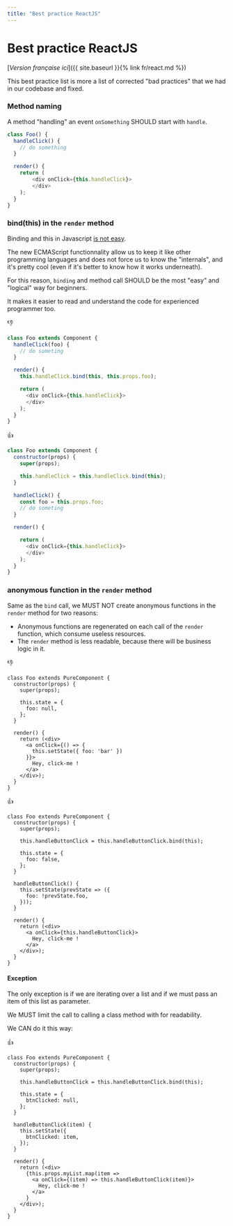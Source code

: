```yaml
---
title: "Best practice ReactJS"
---
```


Best practice ReactJS
==============

[*Version française ici*]({{ site.baseurl }}{% link fr/react.md %})

This best practice list is more a list of corrected "bad practices" that we had in our codebase and fixed.

### Method naming
A method "handling" an event `onSomething` SHOULD start with `handle`.

```js
class Foo() {
  handleClick() {
    // do something
  }

  render() {
    return (
        <div onClick={this.handleClick}>
        </div>
    );
  }
}
```


### bind(this) in the `render` method

Binding and this in Javascript [is not easy](http://yehudakatz.com/2011/08/11/understanding-javascript-function-invocation-and-this/).

The new ECMAScript functionnality allow us to keep it like other programming languages and does not force us to know the "internals", and it's pretty cool (even if it's better to know how it works underneath).

For this reason, `binding` and method call SHOULD be the most "easy" and "logical" way for beginners.

It makes it easier to read and understand the code for experienced programmer too.

👎
```js
class Foo extends Component {
  handleClick(foo) {
    // do someting
  }

  render() {
    this.handleClick.bind(this, this.props.foo);

    return (
      <div onClick={this.handleClick}>
      </div>
    );
  }
}
```


👍
```js
class Foo extends Component {
  constructor(props) {
    super(props);

    this.handleClick = this.handleClick.bind(this);
  } 

  handleClick() {
    const foo = this.props.foo;
    // do someting
  }

  render() {

    return (
      <div onClick={this.handleClick}>
      </div>
    );
  }
}
```

### anonymous function in the `render` method

Same as the `bind` call, we MUST NOT create anonymous functions in the `render` method for two reasons:

  * Anonymous functions are regenerated on each call of the `render` function, which consume useless resources.
  * The `render` method is less readable, because there will be business logic in it.

👎
```;js
class Foo extends PureComponent {
  constructor(props) {
    super(props);

    this.state = {
      foo: null,
    };
  }

  render() {
    return (<div>
      <a onClick={() => {
        this.setState({ foo: 'bar' })
      }}>
        Hey, click-me !
      </a>
    </div>);
  }
}
```

👍
```
class Foo extends PureComponent {
  constructor(props) {
    super(props);

    this.handleButtonClick = this.handleButtonClick.bind(this);

    this.state = {
      foo: false,
    };
  }

  handleButtonClick() {
    this.setState(prevState => ({
      foo: !prevState.foo,
    }));
  }

  render() {
    return (<div>
      <a onClick={this.handleButtonClick}>
        Hey, click-me !
      </a>
    </div>);
  }
}
```

#### Exception

The only exception is if we are iterating over a list and if we must pass an item of this list as parameter.

We MUST limit the call to calling a class method with for readability.

We CAN do it this way:

👍
```
class Foo extends PureComponent {
  constructor(props) {
    super(props);

    this.handleButtonClick = this.handleButtonClick.bind(this);

    this.state = {
      btnClicked: null,
    };
  }

  handleButtonClick(item) {
    this.setState({
      btnClicked: item,
    });
  }

  render() {
    return (<div>
      {this.props.myList.map(item => 
        <a onClick={(item) => this.handleButtonClick(item)}>
          Hey, click-me !
        </a>
      }
    </div>);
  }
}
```
